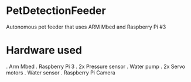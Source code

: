 # PetDetectionFeeder
Autonomous pet feeder that uses ARM Mbed and Raspberry Pi #3

# Hardware used
. Arm Mbed
. Raspberry Pi 3
. 2x Pressure sensor
. Water pump
. 2x Servo motors
. Water sensor
. Raspberry Pi Camera
